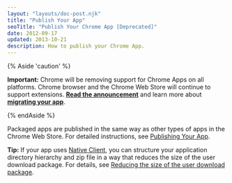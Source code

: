 ```yaml
---
layout: "layouts/doc-post.njk"
title: "Publish Your App"
seoTitle: "Publish Your Chrome App [Deprecated]"
date: 2012-09-17
updated: 2013-10-21
description: How to publish your Chrome App.
---
```


{% Aside 'caution' %}

**Important:** Chrome will be removing support for Chrome Apps on all platforms. Chrome browser and
the Chrome Web Store will continue to support extensions. [**Read the announcement**][1] and learn
more about [**migrating your app**][2].

{% endAside %}

Packaged apps are published in the same way as other types of apps in the Chrome Web Store. For
detailed instructions, see [Publishing Your App][3].

**Tip:** If your app uses [Native Client][4], you can structure your application directory hierarchy
and zip file in a way that reduces the size of the user download package. For details, see [Reducing
the size of the user download package][5].

[1]: https://blog.chromium.org/2020/08/changes-to-chrome-app-support-timeline.html
[2]: /docs/apps/migration/
[3]: /docs/webstore/publish/
[4]: /docs/native-client/
[5]: /docs/native-client/devguide/distributing/#chrome-apps
